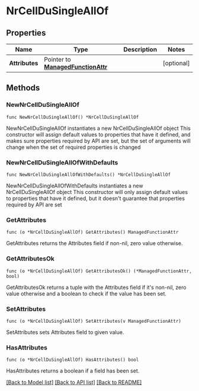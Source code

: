 # NrCellDuSingleAllOf

## Properties

Name | Type | Description | Notes
------------ | ------------- | ------------- | -------------
**Attributes** | Pointer to [**ManagedFunctionAttr**](ManagedFunction-Attr.md) |  | [optional] 

## Methods

### NewNrCellDuSingleAllOf

`func NewNrCellDuSingleAllOf() *NrCellDuSingleAllOf`

NewNrCellDuSingleAllOf instantiates a new NrCellDuSingleAllOf object
This constructor will assign default values to properties that have it defined,
and makes sure properties required by API are set, but the set of arguments
will change when the set of required properties is changed

### NewNrCellDuSingleAllOfWithDefaults

`func NewNrCellDuSingleAllOfWithDefaults() *NrCellDuSingleAllOf`

NewNrCellDuSingleAllOfWithDefaults instantiates a new NrCellDuSingleAllOf object
This constructor will only assign default values to properties that have it defined,
but it doesn't guarantee that properties required by API are set

### GetAttributes

`func (o *NrCellDuSingleAllOf) GetAttributes() ManagedFunctionAttr`

GetAttributes returns the Attributes field if non-nil, zero value otherwise.

### GetAttributesOk

`func (o *NrCellDuSingleAllOf) GetAttributesOk() (*ManagedFunctionAttr, bool)`

GetAttributesOk returns a tuple with the Attributes field if it's non-nil, zero value otherwise
and a boolean to check if the value has been set.

### SetAttributes

`func (o *NrCellDuSingleAllOf) SetAttributes(v ManagedFunctionAttr)`

SetAttributes sets Attributes field to given value.

### HasAttributes

`func (o *NrCellDuSingleAllOf) HasAttributes() bool`

HasAttributes returns a boolean if a field has been set.


[[Back to Model list]](../README.md#documentation-for-models) [[Back to API list]](../README.md#documentation-for-api-endpoints) [[Back to README]](../README.md)


